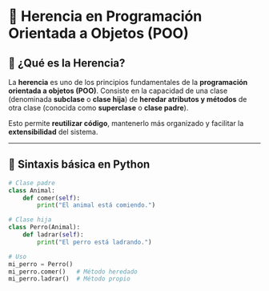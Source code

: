 # 🧬 Herencia en Programación Orientada a Objetos (POO)

## 📌 ¿Qué es la Herencia?

La **herencia** es uno de los principios fundamentales de la 
**programación orientada a objetos (POO)**. Consiste en la 
capacidad de una clase (denominada **subclase** o **clase hija**) 
de **heredar atributos y métodos** de otra clase (conocida como 
**superclase** o **clase padre**).

Esto permite **reutilizar código**, mantenerlo más organizado y 
facilitar la **extensibilidad** del sistema.

---

## 🧱 Sintaxis básica en Python

```python
# Clase padre
class Animal:
    def comer(self):
        print("El animal está comiendo.")

# Clase hija
class Perro(Animal):
    def ladrar(self):
        print("El perro está ladrando.")

# Uso
mi_perro = Perro()
mi_perro.comer()   # Método heredado
mi_perro.ladrar()  # Método propio
